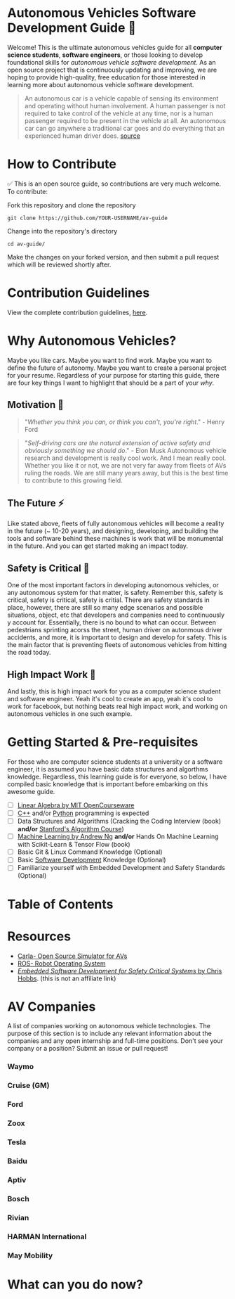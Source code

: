 # Autonomous Vehicles Software Development Guide :car:
Welcome! This is the ultimate autonomous vehicles guide for all **computer science students**, **software engineers**, or those looking to develop foundational skills for *autonomous vehicle software development*. As an open source project that is continuously updating and improving, we are hoping to provide high-quality, free education for those interested in learning more about autonomous vehicle software development. 

> An autonomous car is a vehicle capable of sensing its environment and operating without human involvement. A human passenger is not required to take control of the vehicle at any time, nor is a human passenger required to be present in the vehicle at all. An autonomous car can go anywhere a traditional car goes and do everything that an experienced human driver does.
[source](https://www.synopsys.com/automotive/what-is-autonomous-car.html)

# How to Contribute
:white_check_mark: This is an open source guide, so contributions are very much welcome. To contribute:

Fork this repository and clone the repository
```
git clone https://github.com/YOUR-USERNAME/av-guide
```

Change into the repository's directory
```
cd av-guide/
```

Make the changes on your forked version, and then submit a pull request which will be reviewed shortly after. 

# Contribution Guidelines
View the complete contribution guidelines, [here](contributing.md).

# Why Autonomous Vehicles?
Maybe you like cars. Maybe you want to find work. Maybe you want to define the future of autonomy. Maybe you want to create a personal project for your resume. Regardless of your purpose for starting this guide, there are four key things I want to highlight that should be a part of your *why*. 

## Motivation :muscle: ##
> "*Whether you think you can, or think you can't, you're right*." - Henry Ford

> "*Self-driving cars are the natural extension of active safety and obviously something we should do*." - Elon Musk
Autonomous vehicle research and development is really cool work. And I mean really cool. Whether you like it or not, we are not very far away from fleets of AVs ruling the roads. We are still many years away, but this is the best time to contribute to this growing field. 

## The Future :zap: ##
Like stated above, fleets of fully autonomous vehicles will become a reality in the future (~ 10-20 years), and designing, developing, and building the tools and software behind these machines is work that will be monumental in the future. And you can get started making an impact today. 

## Safety is Critical :vertical_traffic_light: ##
One of the most important factors in developing autonomous vehicles, or any autonomous system for that matter, is safety. Remember this, safety is critical, safety is critical, safety is critial. There are safety standards in place, however, there are still so many edge scenarios and possible situations, object, etc that developers and companies need to continuously y account for. Essentially, there is no bound to what can occur. Between pedestrians sprinting acorss the street, human driver on autonmous driver accidents, and more, it is important to design and develop for safety. This is the main factor that is preventing fleets of autonomous vehicles from hitting the road today. 

## High Impact Work :arrow_up_small: ##
And lastly, this is high impact work for you as a computer science student and software engineer. Yeah it's cool to create an app, yeah it's cool to work for facebook, but nothing beats real high impact work, and working on autonomous vehicles in one such example.


# Getting Started & Pre-requisites
For those who are computer science students at a university or a software engineer, it is assumed you have basic data structures and algorthms knowledge. Regardless, this learning guide is for everyone, so below, I have compiled basic knowledge that is important before embarking on this awesome guide. 

- [ ] [Linear Algebra by MIT OpenCourseware](https://ocw.mit.edu/courses/mathematics/18-06-linear-algebra-spring-2010/)
- [ ] [C++](https://www.learncpp.com/) and/or [Python](https://www.coursera.org/specializations/python) programming is expected
- [ ] Data Structures and Algorithms (Cracking the Coding Interview (book) **and/or** [Stanford's Algorithm Course](https://www.coursera.org/specializations/algorithms))
- [ ] [Machine Learning by Andrew Ng](https://www.coursera.org/learn/machine-learning) **and/or** Hands On Machine Learning with Scikit-Learn & Tensor Flow (book)
- [ ] Basic Git & Linux Command Knowledge (Optional)
- [ ] Basic [Software Development](https://www.ibm.com/topics/software-development) Knowledge (Optional)
- [ ] Familiarize yourself with Embedded Development and Safety Standards (Optional)

# Table of Contents



# Resources
- [Carla- Open Source Simulator for AVs](https://carla.org/)
- [ROS- Robot Operating System](https://www.ros.org/)
- [*Embedded Software Development for Safety Critical Systems* by Chris Hobbs](https://www.amazon.com/Embedded-Software-Development-Safety-Critical-Systems/dp/1498726704). (this is not an affiliate link)


# AV Companies
A list of companies working on autonomous vehicle technologies. The purpose of this section is to include any relevant information about the companies and any open internship and full-time positions. Don't see your company or a position? Submit an issue or pull request!
### Waymo
### Cruise (GM)
### Ford
### Zoox
### Tesla
### Baidu
### Aptiv
### Bosch
### Rivian
### HARMAN International
### May Mobility

# What can you do now?
